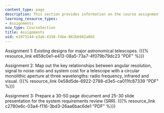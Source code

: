 ```yaml
---
content_type: page
description: This section provides information on the course assignments.
learning_resource_types:
- Assignments
ocw_type: CourseSection
title: Assignments
uid: e2873144-e3a6-4338-f4be-862bb942a8b5
---
```


Assignment 1: Existing designs for major astronomical telescopes. ({{% resource_link e658c0e1-e413-08a5-73a7-4f079b79dc23 "PDF" %}})

Assignment 2: Map out the key relationships between angular resolution, signal to noise ratio and system cost for a telescope with a circular monolithic aperture at three wavelengths: radio frequency, infrared and visual. ({{% resource_link 0e58d5de-6922-2788-d3e5-ca011fc87339 "PDF" %}})

Assignment 3: Prepare a 30-50 page document and 25-30 slide presentation for the system requirements review (SRR). ({{% resource_link c2780e6c-03a4-f116-3bd3-26aa6bac6de1 "PDF" %}})